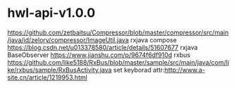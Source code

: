 # hwl-api-v1.0.0

https://github.com/zetbaitsu/Compressor/blob/master/compressor/src/main/java/id/zelory/compressor/ImageUtil.java
rxjava compose https://blog.csdn.net/u013378580/article/details/51607677
rxjava BaseObserver https://www.jianshu.com/p/9674f6df910d
rxbus https://github.com/like5188/RxBus/blob/master/sample/src/main/java/com/like/rxbus/sample/RxBusActivity.java
set keyborad attr:http://www.a-site.cn/article/1219953.html
